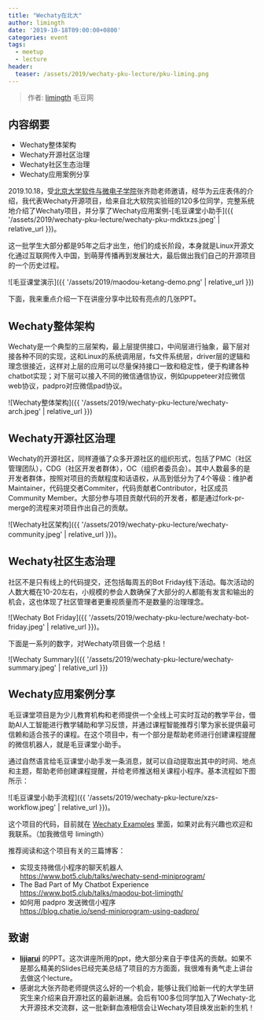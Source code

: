 ```yaml
---
title: "Wechaty在北大"
author: limingth
date: '2019-10-18T09:00:00+0800'
categories: event
tags:
  - meetup
  - lecture
header:
  teaser: /assets/2019/wechaty-pku-lecture/pku-liming.png
---
```


> 作者: [limingth](https://github.com/limingth) 毛豆网

## 内容纲要

* Wechaty整体架构  
* Wechaty开源社区治理  
* Wechaty社区生态治理  
* Wechaty应用案例分享  

<!--more-->

2019.10.18，受[北京大学软件与微电子学院](http://www.ss.pku.edu.cn/)张齐勋老师邀请，经华为云庄表伟的介绍，我代表Wechaty开源项目，给来自北大软院实验班的120多位同学，完整系统地介绍了Wechaty项目，并分享了Wechaty应用案例-[毛豆课堂小助手]({{ '/assets/2019/wechaty-pku-lecture/wechaty-pku-mdktxzs.jpeg' | relative_url }})。

这一批学生大部分都是95年之后才出生，他们的成长阶段，本身就是Linux开源文化通过互联网传入中国，到萌芽传播再到发展壮大，最后做出我们自己的开源项目的一个历史过程。

![毛豆课堂演示]({{ '/assets/2019/maodou-ketang-demo.png' | relative_url }})

下面，我来重点介绍一下在讲座分享中比较有亮点的几张PPT。

## Wechaty整体架构
Wechaty是一个典型的三层架构，最上层提供接口，中间层进行抽象，最下层对接各种不同的实现，这和Linux的系统调用层，fs文件系统层，driver层的逻辑和理念很接近，这样对上层的应用可以尽量保持接口一致和稳定性，便于构建各种chatbot实现；对下层可以接入不同的微信通信协议，例如puppeteer对应微信web协议，padpro对应微信pad协议。

![Wechaty整体架构]({{ '/assets/2019/wechaty-pku-lecture/wechaty-arch.jpeg' | relative_url }})

## Wechaty开源社区治理
Wechaty的开源社区，同样遵循了众多开源社区的组织形式，包括了PMC（社区管理团队），CDG（社区开发者群体），OC（组织者委员会）。其中人数最多的是开发者群体，按照对项目的贡献程度和话语权，从高到低分为了4个等级：维护者Maintainer，代码提交者Commiter，代码贡献者Contributor，社区成员Community Member。大部分参与项目贡献代码的开发者，都是通过fork-pr-merge的流程来对项目作出自己的贡献。

![Wechaty社区架构]({{ '/assets/2019/wechaty-pku-lecture/wechaty-community.jpeg' | relative_url }})。

## Wechaty社区生态治理
社区不是只有线上的代码提交，还包括每周五的Bot Friday线下活动。每次活动的人数大概在10-20左右，小规模的参会人数确保了大部分的人都能有发言和输出的机会，这也体现了社区管理者更重视质量而不是数量的治理理念。

![Wechaty Bot Friday]({{ '/assets/2019/wechaty-pku-lecture/wechaty-bot-friday.jpeg' | relative_url }})。

下面是一系列的数字，对Wechaty项目做一个总结！

![Wechaty Summary]({{ '/assets/2019/wechaty-pku-lecture/wechaty-summary.jpeg' | relative_url }})

## Wechaty应用案例分享

毛豆课堂项目是为少儿教育机构和老师提供一个全线上可实时互动的教学平台，借助AI人工智能进行教学辅助和学习反馈，并通过课程智能推荐引擎为家长提供最可信赖和适合孩子的课程。在这个项目中，有一个部分是帮助老师进行创建课程提醒的微信机器人，就是毛豆课堂小助手。

通过自然语言给毛豆课堂小助手发一条消息，就可以自动提取出其中的时间、地点和主题，帮助老师创建课程提醒，并给老师推送相关课程小程序。基本流程如下图所示：

![毛豆课堂小助手流程]({{ '/assets/2019/wechaty-pku-lecture/xzs-workflow.jpeg' | relative_url }})。

这个项目的代码，目前就在 [Wechaty Examples](https://github.com/wechaty/wechaty-getting-started/tree/master/examples/third-party/maodou) 里面，如果对此有兴趣也欢迎和我联系。（加我微信号 limingth）

推荐阅读和这个项目有关的三篇博客：
* 实现支持微信小程序的聊天机器人  
https://www.bot5.club/talks/wechaty-send-miniprogram/
* The Bad Part of My Chatbot Experience  
https://www.bot5.club/talks/maodou-bot-limingth/
* 如何用 padpro 发送微信小程序  
https://blog.chatie.io/send-miniprogram-using-padpro/


## 致谢

* **[lijiarui](https://github.com/lijiarui)** 的PPT。这次讲座所用的ppt，绝大部分来自于李佳芮的贡献。如果不是那么精美的Slides已经完美总结了项目的方方面面，我很难有勇气走上讲台去做这个lecture。
* 感谢北大张齐勋老师提供这么好的一个机会，能够让我们给新一代的大学生研究生来介绍来自开源社区的最新进展。会后有100多位同学加入了Wechaty-北大开源技术交流群，这一批新鲜血液相信会让Wechaty项目焕发出新的生机！

